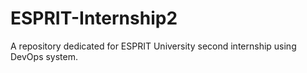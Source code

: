 # ESPRIT-Internship2
A repository dedicated for ESPRIT University second internship using DevOps system.
